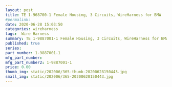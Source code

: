 ```yaml
---
layout: post
title: TE 1-968700-1 Female Housing, 3 Circuits, WireHarness for BMW
#permalink: 
date: 2020-06-28 15:03:50
categories: wireharness
tags:  Wire Harness
summary: TE 1-9887001-1 Female Housing, 3 Circuits, WireHarness for BMW
published: true 
series: 
part_number: 1-9887001-1
mfg_part_number: 
mfg_part_number2: 1-9887001-1
price: 0.00
thumb_img: static/202006/365-thumb-20200628150443.jpg
small_img: static/202006/365-20200628150443.jpg
---
```



